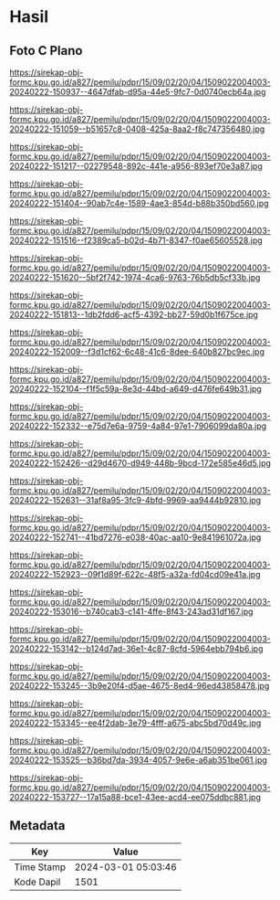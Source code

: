 # Hasil

## Foto C Plano

https://sirekap-obj-formc.kpu.go.id/a827/pemilu/pdpr/15/09/02/20/04/1509022004003-20240222-150937--4647dfab-d95a-44e5-9fc7-0d0740ecb64a.jpg

https://sirekap-obj-formc.kpu.go.id/a827/pemilu/pdpr/15/09/02/20/04/1509022004003-20240222-151059--b51657c8-0408-425a-8aa2-f8c747356480.jpg

https://sirekap-obj-formc.kpu.go.id/a827/pemilu/pdpr/15/09/02/20/04/1509022004003-20240222-151217--02279548-892c-441e-a956-893ef70e3a87.jpg

https://sirekap-obj-formc.kpu.go.id/a827/pemilu/pdpr/15/09/02/20/04/1509022004003-20240222-151404--90ab7c4e-1589-4ae3-854d-b88b350bd560.jpg

https://sirekap-obj-formc.kpu.go.id/a827/pemilu/pdpr/15/09/02/20/04/1509022004003-20240222-151516--f2389ca5-b02d-4b71-8347-f0ae65605528.jpg

https://sirekap-obj-formc.kpu.go.id/a827/pemilu/pdpr/15/09/02/20/04/1509022004003-20240222-151620--5bf2f742-1974-4ca6-9763-76b5db5cf33b.jpg

https://sirekap-obj-formc.kpu.go.id/a827/pemilu/pdpr/15/09/02/20/04/1509022004003-20240222-151813--1db2fdd6-acf5-4392-bb27-59d0b1f675ce.jpg

https://sirekap-obj-formc.kpu.go.id/a827/pemilu/pdpr/15/09/02/20/04/1509022004003-20240222-152009--f3d1cf62-6c48-41c6-8dee-640b827bc9ec.jpg

https://sirekap-obj-formc.kpu.go.id/a827/pemilu/pdpr/15/09/02/20/04/1509022004003-20240222-152104--f1f5c59a-8e3d-44bd-a649-d476fe649b31.jpg

https://sirekap-obj-formc.kpu.go.id/a827/pemilu/pdpr/15/09/02/20/04/1509022004003-20240222-152332--e75d7e6a-9759-4a84-97e1-7906099da80a.jpg

https://sirekap-obj-formc.kpu.go.id/a827/pemilu/pdpr/15/09/02/20/04/1509022004003-20240222-152426--d29d4670-d949-448b-9bcd-172e585e46d5.jpg

https://sirekap-obj-formc.kpu.go.id/a827/pemilu/pdpr/15/09/02/20/04/1509022004003-20240222-152631--31af8a95-3fc9-4bfd-9969-aa9444b92810.jpg

https://sirekap-obj-formc.kpu.go.id/a827/pemilu/pdpr/15/09/02/20/04/1509022004003-20240222-152741--41bd7276-e038-40ac-aa10-9e841961072a.jpg

https://sirekap-obj-formc.kpu.go.id/a827/pemilu/pdpr/15/09/02/20/04/1509022004003-20240222-152923--09f1d89f-622c-48f5-a32a-fd04cd09e41a.jpg

https://sirekap-obj-formc.kpu.go.id/a827/pemilu/pdpr/15/09/02/20/04/1509022004003-20240222-153016--b740cab3-c141-4ffe-8f43-243ad31df167.jpg

https://sirekap-obj-formc.kpu.go.id/a827/pemilu/pdpr/15/09/02/20/04/1509022004003-20240222-153142--b124d7ad-36e1-4c87-8cfd-5964ebb794b6.jpg

https://sirekap-obj-formc.kpu.go.id/a827/pemilu/pdpr/15/09/02/20/04/1509022004003-20240222-153245--3b9e20f4-d5ae-4675-8ed4-96ed43858478.jpg

https://sirekap-obj-formc.kpu.go.id/a827/pemilu/pdpr/15/09/02/20/04/1509022004003-20240222-153345--ee4f2dab-3e79-4fff-a675-abc5bd70d49c.jpg

https://sirekap-obj-formc.kpu.go.id/a827/pemilu/pdpr/15/09/02/20/04/1509022004003-20240222-153525--b36bd7da-3934-4057-9e6e-a6ab351be061.jpg

https://sirekap-obj-formc.kpu.go.id/a827/pemilu/pdpr/15/09/02/20/04/1509022004003-20240222-153727--17a15a88-bce1-43ee-acd4-ee075ddbc881.jpg


## Metadata

| Key        | Value               |
| ---------- | ------------------- |
| Time Stamp | 2024-03-01 05:03:46 |
| Kode Dapil | 1501                |



